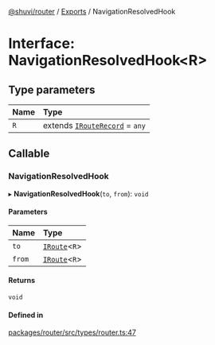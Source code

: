 [@shuvi/router](../README.md) / [Exports](../modules.md) / NavigationResolvedHook

# Interface: NavigationResolvedHook<R\>

## Type parameters

| Name | Type |
| :------ | :------ |
| `R` | extends [`IRouteRecord`](IRouteRecord.md) = `any` |

## Callable

### NavigationResolvedHook

▸ **NavigationResolvedHook**(`to`, `from`): `void`

#### Parameters

| Name | Type |
| :------ | :------ |
| `to` | [`IRoute`](IRoute.md)<`R`\> |
| `from` | [`IRoute`](IRoute.md)<`R`\> |

#### Returns

`void`

#### Defined in

[packages/router/src/types/router.ts:47](https://github.com/shuvijs/shuvi/blob/8776f169/packages/router/src/types/router.ts#L47)
